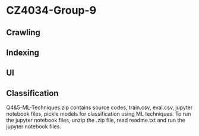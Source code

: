 # CZ4034-Group-9


## Crawling


## Indexing


## UI


## Classification
Q4&5-ML-Techniques.zip contains source codes, train.csv, eval.csv, jupyter notebook files, pickle models for classification using ML techniques. To run the jupyter notebook files, unzip the .zip file, read readme.txt and run the jupyter notebook files.
